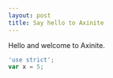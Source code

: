 ```yaml
---
layout: post
title: Say hello to Axinite
---
```


Hello and welcome to Axinite.

```js
'use strict';
var x = 5;
```